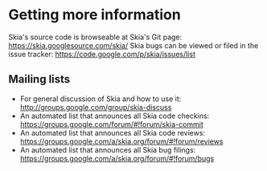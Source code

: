 Getting more information
========================
Skia's source code is browseable at Skia's Git page:
https://skia.googlesource.com/skia/
Skia bugs can be viewed or filed in the issue tracker:
https://code.google.com/p/skia/issues/list

Mailing lists
-------------

  * For general discussion of Skia and how to use it: http://groups.google.com/group/skia-discuss
  * An automated list that announces all Skia code checkins: https://groups.google.com/forum/#!forum/skia-commit
  * An automated list that announces all Skia code reviews: https://groups.google.com/a/skia.org/forum/#!forum/reviews
  * An automated list that announces all Skia bug filings: https://groups.google.com/a/skia.org/forum/#!forum/bugs
